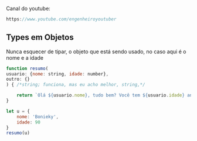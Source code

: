 Canal do youtube:

```js
https://www.youtube.com/engenheiroyoutuber
```

## Types em Objetos

Nunca esquecer de tipar, o objeto que está sendo usado, no caso aqui é o nome e a idade

```js
function resumo(
usuario: {nome: string, idade: number},
outro: {}
) { /*string; funciona, mas eu acho melhor, string,*/

    return `Olá ${usuario.nome}, tudo bem? Você tem ${usuario.idade} anos`
}

let u = {
    nome: 'Bonieky',
    idade: 90
}
resumo(u)
```
